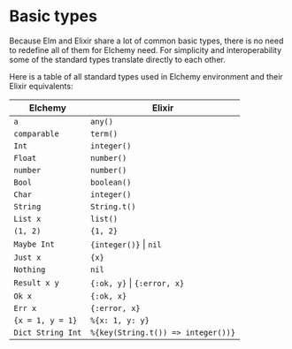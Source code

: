 # Basic types


Because Elm and Elixir share a lot of common basic types, there is no need to redefine all of them for Elchemy need. For simplicity and interoperability some of the standard types translate directly to each other.

Here is a table of all standard types used in Elchemy environment and their Elixir equivalents:

|  Elchemy | Elixir |
|  --- |  --- |
| `a` | `any()`
| `comparable` | `term()`
| `Int` | `integer()`
| `Float` | `number()`
| `number` | `number()`
| `Bool` | `boolean()`
| `Char` | `integer()`
| `String` | `String.t()`
| `List x` | `list()`
| `(1, 2)` | `{1, 2}`
| `Maybe Int` | `{integer()}` &#124; `nil`
| `Just x` | `{x}`
| `Nothing` | `nil`
| `Result x y` | `{:ok, y}` &#124; `{:error, x}`
| `Ok x` | `{:ok, x}`
| `Err x` | `{:error, x}`
| `{x = 1, y = 1}`   | `%{x: 1, y: y}` |
| `Dict String Int`   |  `%{key(String.t()) => integer())}` |
